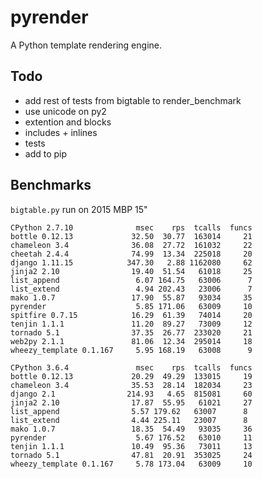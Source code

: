 # pyrender

A Python template rendering engine.

## Todo

* add rest of tests from bigtable to render_benchmark
* use unicode on py2
* extention and blocks
* includes + inlines
* tests
* add to pip

## Benchmarks

`bigtable.py` run on 2015 MBP 15"

    CPython 2.7.10              msec    rps  tcalls  funcs
    bottle 0.12.13             32.50  30.77  163014     21
    chameleon 3.4              36.08  27.72  161032     22
    cheetah 2.4.4              74.99  13.34  225018     20
    django 1.11.15            347.30   2.88 1162080     62
    jinja2 2.10                19.40  51.54   61018     25
    list_append                 6.07 164.75   63006      7
    list_extend                 4.94 202.43   23006      7
    mako 1.0.7                 17.90  55.87   93034     35
    pyrender                    5.85 171.06   63009     10
    spitfire 0.7.15            16.29  61.39   74014     20
    tenjin 1.1.1               11.20  89.27   73009     12
    tornado 5.1                37.35  26.77  233020     21
    web2py 2.1.1               81.06  12.34  295014     18
    wheezy_template 0.1.167     5.95 168.19   63008      9

    CPython 3.6.4               msec    rps  tcalls  funcs
    bottle 0.12.13             20.29  49.29  133015     19
    chameleon 3.4              35.53  28.14  182034     23
    django 2.1                214.93   4.65  815081     60
    jinja2 2.10                17.87  55.95   61021     27
    list_append                5.57 179.62   63007      8
    list_extend                4.44 225.11   23007      8
    mako 1.0.7                 18.35  54.49   93035     36
    pyrender                    5.67 176.52   63010     11
    tenjin 1.1.1               10.49  95.36   73011     13
    tornado 5.1                47.81  20.91  353025     24
    wheezy_template 0.1.167     5.78 173.04   63009     10
